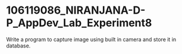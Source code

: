 # 106119086_NIRANJANA-D-P_AppDev_Lab_Experiment8
Write a program to capture image using built in camera and store it in database.
